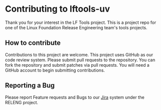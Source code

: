 <!--
SPDX-License-Identifier: EPL-1.0
SPDX-FileCopyrightText: 2025 The Linux Foundation
-->

# Contributing to lftools-uv

Thank you for your interest in the LF Tools project. This is a project repo
for one of the Linux Foundation Release Engineering team's tools projects.

## How to contribute

Contributions to this project are welcome. This project uses GitHub as our
code review system. Please submit pull requests to the repository. You can
fork the repository and submit patches via pull requests. You will need a
GitHub account to begin submitting contributions.

## Reporting a Bug

Please report Feature requests and Bugs to our [Jira][4] system under the
RELENG project.

[4]: https://jira.linuxfoundation.org/projects/RELENG
